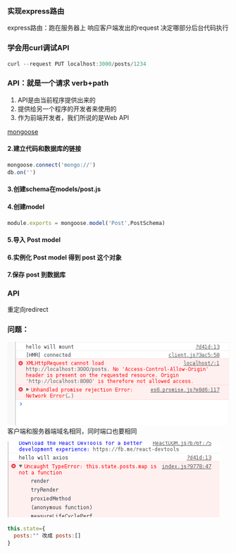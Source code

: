 ### 实现express路由

 express路由：跑在服务器上 响应客户端发出的request 决定哪部分后台代码执行

### 学会用curl调试API
```js
curl --request PUT localhost:3000/posts/1234
```
### API：就是一个请求 verb+path

1. API是由当前程序提供出来的
2. 提供给另一个程序的开发者来使用的
3. 作为前端开发者，我们所说的是Web API


[mongoose](http://haoqicat.com/react-express-api/3-mongoose)
#### 2.建立代码和数据库的链接
```js
mongoose.connect('mongo://')
db.on('')
```
#### 3.创建schema在models/post.js
#### 4.创建model
```js
module.exports = mongoose.model('Post',PostSchema)
```
#### 5.导入 Post model
#### 6.实例化 Post model 得到 post 这个对象
#### 7.保存 post 到数据库



### API
重定向redirect

### 问题：
![](img/1.png)
 客户端和服务器端域名相同，同时端口也要相同




![](img/2.png)

```js
this.state={
  posts:"" 改成 posts:[]
}
```

